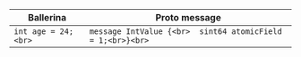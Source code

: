 | Ballerina               | Proto message                                                  |
|-------------------------|----------------------------------------------------------------|
| ```int age = 24;<br>``` | ```message IntValue {<br>  sint64 atomicField = 1;<br>}<br>``` |
